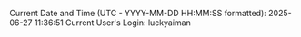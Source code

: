 Current Date and Time (UTC - YYYY-MM-DD HH:MM:SS formatted): 2025-06-27 11:36:51
Current User's Login: luckyaiman
